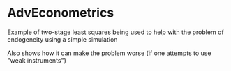 # AdvEconometrics
Example of two-stage least squares being used to help with the problem of endogeneity using a simple simulation

Also shows how it can make the problem worse (if one attempts to use "weak instruments")
